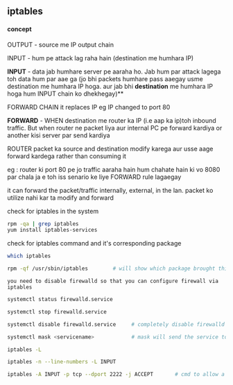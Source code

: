 ## iptables

#### concept

OUTPUT - source me IP output chain

INPUT  - hum pe attack lag raha hain (destination me humhara IP)

**INPUT** - data jab humhare server pe aaraha ho. Jab hum par attack lagega toh data hum par aae ga
(jo bhi packets humhare pass aaegay usme destination me humhara IP hoga. aur jab bhi **destination** me humhara IP hoga hum INPUT chain ko dhekhegay)**


FORWARD CHAIN  it replaces IP eg IP changed to port 80

**FORWARD** - WHEN destination me router ka IP (i.e aap ka ip)toh inbound traffic. But when router ne packet liya aur internal PC pe forward kardiya or another kisi server par send kardiya

ROUTER packet ka source and destination modify karega aur usse aage forward kardega rather than consuming it 

eg : router ki port  80 pe jo traffic aaraha hain hum chahate hain ki vo 8080 par chala ja e toh iss senario ke liye FORWARD rule lagaegay

it can forward the packet/traffic internally, external, in the lan. packet ko utilize nahi kar ta modify and forward 

check for iptables in the system 

```bash
rpm -qa | grep iptables
yum install iptables-services
```

check for iptables command and it's corresponding package 

```bash
which iptables
```
```bash
rpm -qf /usr/sbin/iptables        # will show which package brought this command
```

`you need to disable firewalld so that you can configure firewall via iptables`
```bash
systemctl status firewalld.service    
```
```bash
systemctl stop firewalld.service    
```
```bash 
systemctl disable firewalld.service     # completely disable firewalld
```
```bash 
systemctl mask <servicename>            # mask will send the service to /dev/null
```



```sh
iptables -L
```
```bash
iptables -n --line-numbers -L INPUT
```

```bash
iptables -A INPUT -p tcp --dport 2222 -j ACCEPT       # cmd to allow a particular port in iptables or through firewall
```




